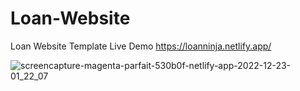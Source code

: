 # Loan-Website
Loan Website Template
Live Demo     https://loanninja.netlify.app/






















![screencapture-magenta-parfait-530b0f-netlify-app-2022-12-23-01_22_07](https://user-images.githubusercontent.com/95566104/209219710-7b542491-3dad-460b-8bf1-5c27a137def9.png)
